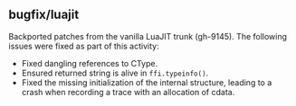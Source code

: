 ## bugfix/luajit

Backported patches from the vanilla LuaJIT trunk (gh-9145). The following issues
were fixed as part of this activity:

* Fixed dangling references to CType.
* Ensured returned string is alive in `ffi.typeinfo()`.
* Fixed the missing initialization of the internal structure, leading to a
  crash when recording a trace with an allocation of cdata.
